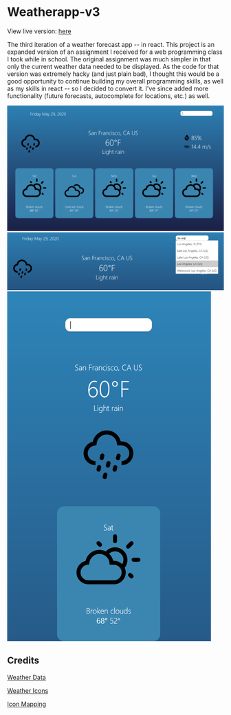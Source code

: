 # Weatherapp-v3

View live version: [here](https://weatherapp-nt.herokuapp.com/)

The third iteration of a weather forecast app -- in react. This project is an expanded version of an assignment I received for a web programming class I took while in school. The original assignment was much simpler in that only the current weather data needed to be displayed. As the code for that version was extremely hacky (and just plain bad), I thought this would be a good opportunity to continue building my overall programming skills, as well as my skills in react -- so I decided to convert it. I've since added more functionality (future forecasts, autocomplete for locations, etc.) as well.

![](images/overview.PNG)
![](images/autocomplete.PNG)
![](images/mobile.PNG)

## Credits

[Weather Data](https://www.weatherbit.io/)

[Weather Icons](https://github.com/erikflowers/weather-icons)

[Icon Mapping](https://github.com/yohaybn/weatherbit.io-codes-to-weather-icon-mapping/blob/master/mapping.json) 